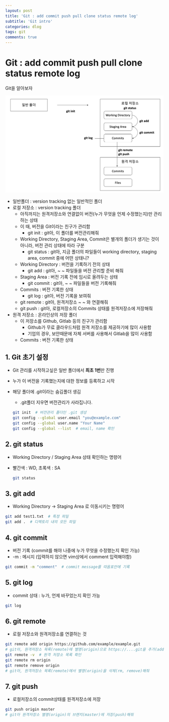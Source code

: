 ```yaml
---
layout: post
title: 'Git : add commit push pull clone status remote log'
subtitle: 'Git intro'
categories: dlog
tags: git
comments: true
---
```


# Git : add commit push pull clone status remote log

Git을 알아보자

![2022-06-16-git_intro_asset](./2022-06-16-git_intro_asset.png)

* 일반폴더 : version tracking 없는 일반적인 폴더
* 로컬 저장소 : version tracking 폴더 
    * 아직까지는 원격저장소와 연결없이 버전(누가 무엇을 언제 수정했는지)만 관리하는 상태
    * 이 때, 버전을 Git이라는 친구가 관리함
        * git init : git아, 이 폴더를 버전관리해줘
    * Working Directory, Staging Area, Commit은 별개의 폴더가 생기는 것이 아니라, 버전 관리 상태에 따라 구분
        * git status : git아, 지금 폴더의 파일들이 working directory, staging area, commit 중에 어떤 상태니?
    * Working Directory : 버전을 기록하기 전의 상태
        * git add : git아, ~ ~ 파일들을 버전 관리할 준비 해줘
    * Staging Area : 버전 기록 전에 임시로 올려두는 상태
        * git commit : git아, ~ ~ 파일들을 버전 기록해줘
    * Commits : 버전 기록한 상태
        * git log : git아, 버전 기록을 보여줘
    * git remote : git아, 원격저장소 ~ ~ 와 연결해줘
    * git push : git아, 로컬저장소의 Commits 상태를 원격저장소에 저장해줘
* 원격 저장소 : 온라인상의 저장 폴더
    * 이 저장소를 Github, Gitlab 등의 친구가 관리함
        * Github가 무료 클라우드처럼 원격 저장소를 제공하기에 많이 사용함
        * 기업의 경우, 보안때문에 자체 서버를 사용해서 Gitlab을 많이 사용함
    * Commits : 버전 기록한 상태



## 1. Git 초기 설정

* Git 관리를 시작하고싶은 일반 폴더에서 **최초 1번**만 진행

* 누가 이 버전을 기록했는지에 대한 정보를 등록하고 시작

* 해당 폴더에 .git이라는 숨김폴더 생김

    * .git폴더 지우면 버전관리가 사라집니다.

    ```bash
    git init  # 버전관리 폴더인 .git 생성
    git config --global user.email "you@example.com"
    git config --global user.name "Your Name"
    git config --global --list  # email, name 확인
    ```



## 2. git status

* Working Directory / Staging Area 상태 확인하는 명령어

* 빨간색 : WD, 초록색 : SA

    ```bash
    git status
    ```

    

## 3. git add

* Working Directory -> Staging Area 로 이동시키는 명령어

```bash
git add test1.txt  # 특정 파일
git add .  # 디렉토리 내의 모든 파일
```



## 4. git commit

* 버전 기록 (commit를 해야 나중에 누가 무엇을 수정했는지 확인 가능)
* -m : 메시지 (입력하지 않으면 vim상에서 comment 입력해야함)

```bash
git commit -m "comment"  # commit message를 따옴표안에 기록
```



## 5. git log

* commit 상태 : 누가, 언제 바꾸었는지 확인 가능

```bash
git log
```



## 6. git remote

* 로컬 저장소와 원격저장소를 연결하는 것

```bash
git remote add origin https://github.com/example/example.git
# git아, 원격저장소 목록(remote)에 별명(origin)으로 https://....git을 추가(add)해줘
git remote -v  # 원격 저장소 목록 확인
git remote rm origin
git remote remove origin
# git아, 원격저장소 목록(remote)에서 별명(origin)을 삭제(rm, remove)해줘
```



## 7. git push

* 로컬저장소의 commit상태를 원격저장소에 저장

```bash
git push origin master
# git아 원격저장소 별명(origin)의 브랜치(master)에 저장(push)해줘
```

